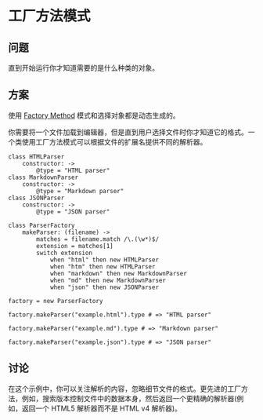 # 工厂方法模式

## 问题

直到开始运行你才知道需要的是什么种类的对象。

## 方案

使用 [Factory Method](http://en.wikipedia.org/wiki/Factory_method_pattern) 模式和选择对象都是动态生成的。

你需要将一个文件加载到编辑器，但是直到用户选择文件时你才知道它的格式。一个类使用工厂方法模式可以根据文件的扩展名提供不同的解析器。
```
class HTMLParser
    constructor: ->
        @type = "HTML parser"
class MarkdownParser
    constructor: ->
        @type = "Markdown parser"
class JSONParser
    constructor: ->
        @type = "JSON parser"

class ParserFactory
    makeParser: (filename) ->
        matches = filename.match /\.(\w*)$/
        extension = matches[1]
        switch extension
            when "html" then new HTMLParser
            when "htm" then new HTMLParser
            when "markdown" then new MarkdownParser
            when "md" then new MarkdownParser
            when "json" then new JSONParser

factory = new ParserFactory

factory.makeParser("example.html").type # => "HTML parser"

factory.makeParser("example.md").type # => "Markdown parser"

factory.makeParser("example.json").type # => "JSON parser"
```

## 讨论

在这个示例中，你可以关注解析的内容，忽略细节文件的格式。更先进的工厂方法，例如，搜索版本控制文件中的数据本身，然后返回一个更精确的解析器(例如，返回一个 HTML5 解析器而不是 HTML v4 解析器)。












